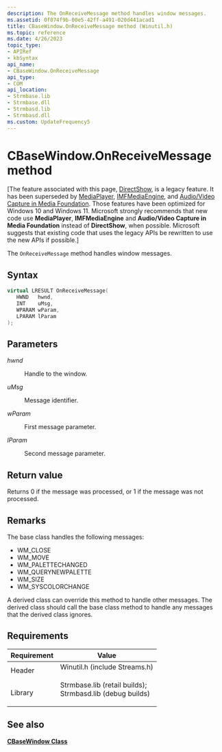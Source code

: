 ```yaml
---
description: The OnReceiveMessage method handles window messages.
ms.assetid: 0f074f9b-00e5-42ff-a491-020d441acad1
title: CBaseWindow.OnReceiveMessage method (Winutil.h)
ms.topic: reference
ms.date: 4/26/2023
topic_type: 
- APIRef
- kbSyntax
api_name: 
- CBaseWindow.OnReceiveMessage
api_type: 
- COM
api_location: 
- Strmbase.lib
- Strmbase.dll
- Strmbasd.lib
- Strmbasd.dll
ms.custom: UpdateFrequency5
---
```


# CBaseWindow.OnReceiveMessage method

\[The feature associated with this page, [DirectShow](/windows/win32/directshow/directshow), is a legacy feature. It has been superseded by [MediaPlayer](/uwp/api/Windows.Media.Playback.MediaPlayer), [IMFMediaEngine](/windows/win32/api/mfmediaengine/nn-mfmediaengine-imfmediaengine), and [Audio/Video Capture in Media Foundation](windows/win32/medfound/audio-video-capture-in-media-foundation). Those features have been optimized for Windows 10 and Windows 11. Microsoft strongly recommends that new code use **MediaPlayer**, **IMFMediaEngine** and **Audio/Video Capture in Media Foundation** instead of **DirectShow**, when possible. Microsoft suggests that existing code that uses the legacy APIs be rewritten to use the new APIs if possible.\]

The `OnReceiveMessage` method handles window messages.

## Syntax


```C++
virtual LRESULT OnReceiveMessage(
   HWND   hwnd,
   INT    uMsg,
   WPARAM wParam,
   LPARAM lParam
);
```



## Parameters

<dl> <dt>

*hwnd* 
</dt> <dd>

Handle to the window.

</dd> <dt>

*uMsg* 
</dt> <dd>

Message identifier.

</dd> <dt>

*wParam* 
</dt> <dd>

First message parameter.

</dd> <dt>

*lParam* 
</dt> <dd>

Second message parameter.

</dd> </dl>

## Return value

Returns 0 if the message was processed, or 1 if the message was not processed.

## Remarks

The base class handles the following messages:

-   WM\_CLOSE
-   WM\_MOVE
-   WM\_PALETTECHANGED
-   WM\_QUERYNEWPALETTE
-   WM\_SIZE
-   WM\_SYSCOLORCHANGE

A derived class can override this method to handle other messages. The derived class should call the base class method to handle any messages that the derived class ignores.

## Requirements



| Requirement | Value |
|--------------------|--------------------------------------------------------------------------------------------------------------------------------------------------------------------------------------------|
| Header<br/>  | <dl> <dt>Winutil.h (include Streams.h)</dt> </dl>                                                                                   |
| Library<br/> | <dl> <dt>Strmbase.lib (retail builds); </dt> <dt>Strmbasd.lib (debug builds)</dt> </dl> |



## See also

<dl> <dt>

[**CBaseWindow Class**](cbasewindow.md)
</dt> </dl>

 

 





